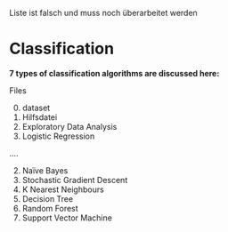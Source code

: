Liste ist falsch und muss noch überarbeitet werden
# Classification

**7 types of classification algorithms are discussed here:**
  

Files

0. dataset
1. Hilfsdatei 
2. Exploratory Data Analysis
3. Logistic Regression


....


2. Naïve Bayes 
3. Stochastic Gradient Descent 
4. K Nearest Neighbours
5. Decision Tree 
6. Random Forest 
7. Support Vector Machine 
